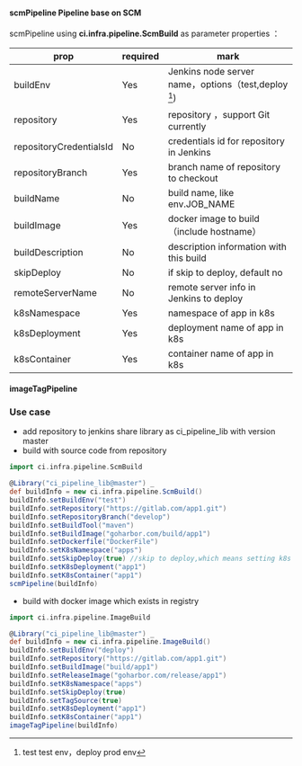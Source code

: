 ####  scmPipeline Pipeline base on SCM 
scmPipeline using **ci.infra.pipeline.ScmBuild**  as parameter properties ：

prop | required | mark                                               |
-- |----------|----------------------------------------------------|
buildEnv | Yes      | Jenkins node server name，options（test,deploy [^1]) |
repository | Yes      | repository ，support Git currently                  |
repositoryCredentialsId | No       | credentials id for repository in Jenkins           |
repositoryBranch | Yes      | branch name of repository to checkout              |
buildName | No       | build name, like env.JOB_NAME                      |
buildImage | Yes      | docker image to build （include hostname）           |
buildDescription | No       | description information with this build            |
skipDeploy | No | if skip to deploy, default no                      
remoteServerName | No | remote server info in Jenkins to deploy            
k8sNamespace | Yes      | namespace of app in k8s                            |
k8sDeployment | Yes      | deployment name of app in k8s                      |
k8sContainer | Yes      | container name of app in k8s                       | 


[^1]: test test env，deploy prod env

#### imageTagPipeline
### Use case
-  add repository to jenkins share library as ci_pipeline_lib with version master
-  build with source code from repository

```groovy
import ci.infra.pipeline.ScmBuild

@Library("ci_pipeline_lib@master") _
def buildInfo = new ci.infra.pipeline.ScmBuild()
buildInfo.setBuildEnv("test")
buildInfo.setRepository("https://gitlab.com/app1.git")
buildInfo.setRepositoryBranch("develop")
buildInfo.setBuildTool("maven")
buildInfo.setBuildImage("goharbor.com/build/app1")
buildInfo.setDockerfile("DockerFile")
buildInfo.setK8sNamespace("apps")
buildInfo.setSkipDeploy(true) //skip to deploy,which means setting k8s info useless
buildInfo.setK8sDeployment("app1")
buildInfo.setK8sContainer("app1")
scmPipeline(buildInfo)
```
- build with docker image which exists in registry

```groovy
import ci.infra.pipeline.ImageBuild

@Library("ci_pipeline_lib@master") _
def buildInfo = new ci.infra.pipeline.ImageBuild()
buildInfo.setBuildEnv("deploy")
buildInfo.setRepository("https://gitlab.com/app1.git")
buildInfo.setBuildImage("build/app1")
buildInfo.setReleaseImage("goharbor.com/release/app1")
buildInfo.setK8sNamespace("apps")
buildInfo.setSkipDeploy(true)
buildInfo.setTagSource(true)
buildInfo.setK8sDeployment("app1")
buildInfo.setK8sContainer("app1")
imageTagPipeline(buildInfo)
```